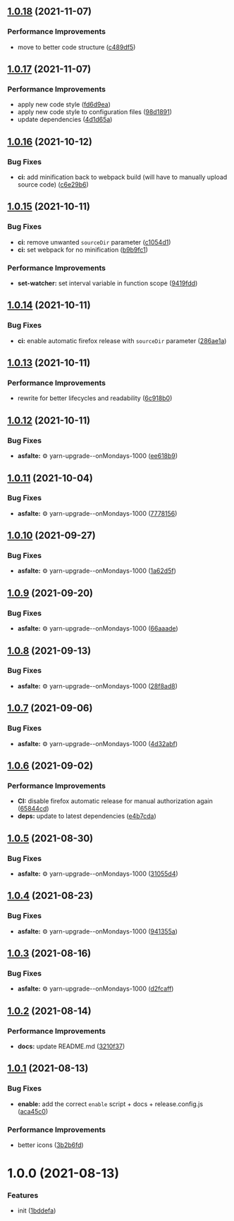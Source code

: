 ## [1.0.18](https://github.com/bamdadsabbagh/twitch-reverse-channels--extension/compare/v1.0.17...v1.0.18) (2021-11-07)


### Performance Improvements

* move to better code structure ([c489df5](https://github.com/bamdadsabbagh/twitch-reverse-channels--extension/commit/c489df53d1337533943fa3c597b553615a164525))

## [1.0.17](https://github.com/bamdadsabbagh/twitch-reverse-channels--extension/compare/v1.0.16...v1.0.17) (2021-11-07)


### Performance Improvements

* apply new code style ([fd6d9ea](https://github.com/bamdadsabbagh/twitch-reverse-channels--extension/commit/fd6d9ea483f7a4c88a15e9ccb8560093d742539d))
* apply new code style to configuration files ([98d1891](https://github.com/bamdadsabbagh/twitch-reverse-channels--extension/commit/98d1891e8228d0a10461ab6c6248982277dbf197))
* update dependencies ([4d1d65a](https://github.com/bamdadsabbagh/twitch-reverse-channels--extension/commit/4d1d65a52d5f6fb59b18f9cc716e3298a234acf4))

## [1.0.16](https://github.com/bamdadsabbagh/twitch-reverse-channels--extension/compare/v1.0.15...v1.0.16) (2021-10-12)


### Bug Fixes

* **ci:** add minification back to webpack build (will have to manually upload source code) ([c6e29b6](https://github.com/bamdadsabbagh/twitch-reverse-channels--extension/commit/c6e29b6854e74c958cfed7da5f116c1d1329e185))

## [1.0.15](https://github.com/bamdadsabbagh/twitch-reverse-channels--extension/compare/v1.0.14...v1.0.15) (2021-10-11)


### Bug Fixes

* **ci:** remove unwanted `sourceDir` parameter ([c1054d1](https://github.com/bamdadsabbagh/twitch-reverse-channels--extension/commit/c1054d15ea09a07bd21bed6c00726673171e81c9))
* **ci:** set webpack for no minification ([b9b9fc1](https://github.com/bamdadsabbagh/twitch-reverse-channels--extension/commit/b9b9fc1f000c203b1d4047751290f91bf7ed0ab6))


### Performance Improvements

* **set-watcher:** set interval variable in function scope ([9419fdd](https://github.com/bamdadsabbagh/twitch-reverse-channels--extension/commit/9419fddf12715cd32e1a00fc9591d395e8e4c609))

## [1.0.14](https://github.com/bamdadsabbagh/twitch-reverse-channels--extension/compare/v1.0.13...v1.0.14) (2021-10-11)


### Bug Fixes

* **ci:** enable automatic firefox release with `sourceDir` parameter ([286ae1a](https://github.com/bamdadsabbagh/twitch-reverse-channels--extension/commit/286ae1ae0e5978f61fc98a625b630cc1cd82c153))

## [1.0.13](https://github.com/bamdadsabbagh/twitch-reverse-channels--extension/compare/v1.0.12...v1.0.13) (2021-10-11)


### Performance Improvements

* rewrite for better lifecycles and readability ([6c918b0](https://github.com/bamdadsabbagh/twitch-reverse-channels--extension/commit/6c918b03c188f24a2ca18cdd226ebb0b445c8d22))

## [1.0.12](https://github.com/bamdadsabbagh/twitch-reverse-channels--extension/compare/v1.0.11...v1.0.12) (2021-10-11)


### Bug Fixes

* **asfalte:** ⚙️ yarn-upgrade--onMondays-1000 ([ee618b9](https://github.com/bamdadsabbagh/twitch-reverse-channels--extension/commit/ee618b959299378367dd4c1f20311656aa219dad))

## [1.0.11](https://github.com/bamdadsabbagh/twitch-reverse-channels--extension/compare/v1.0.10...v1.0.11) (2021-10-04)


### Bug Fixes

* **asfalte:** ⚙️ yarn-upgrade--onMondays-1000 ([7778156](https://github.com/bamdadsabbagh/twitch-reverse-channels--extension/commit/77781560ddee4b40695b53ab6d487ea70955c597))

## [1.0.10](https://github.com/bamdadsabbagh/twitch-reverse-channels--extension/compare/v1.0.9...v1.0.10) (2021-09-27)


### Bug Fixes

* **asfalte:** ⚙️ yarn-upgrade--onMondays-1000 ([1a62d5f](https://github.com/bamdadsabbagh/twitch-reverse-channels--extension/commit/1a62d5fe119af139130daa5f53cf5b6d1d6d32ff))

## [1.0.9](https://github.com/bamdadsabbagh/twitch-reverse-channels--extension/compare/v1.0.8...v1.0.9) (2021-09-20)


### Bug Fixes

* **asfalte:** ⚙️ yarn-upgrade--onMondays-1000 ([66aaade](https://github.com/bamdadsabbagh/twitch-reverse-channels--extension/commit/66aaade87d1f286ec418afcef73cd106e7c11d8f))

## [1.0.8](https://github.com/bamdadsabbagh/twitch-reverse-channels--extension/compare/v1.0.7...v1.0.8) (2021-09-13)


### Bug Fixes

* **asfalte:** ⚙️ yarn-upgrade--onMondays-1000 ([28f8ad8](https://github.com/bamdadsabbagh/twitch-reverse-channels--extension/commit/28f8ad80dfa30c5c3bd38563438a7b09da585543))

## [1.0.7](https://github.com/bamdadsabbagh/twitch-reverse-channels--extension/compare/v1.0.6...v1.0.7) (2021-09-06)


### Bug Fixes

* **asfalte:** ⚙️ yarn-upgrade--onMondays-1000 ([4d32abf](https://github.com/bamdadsabbagh/twitch-reverse-channels--extension/commit/4d32abfea59466ac78d95281743983230ef6fac5))

## [1.0.6](https://github.com/bamdadsabbagh/twitch-reverse-channels--extension/compare/v1.0.5...v1.0.6) (2021-09-02)


### Performance Improvements

* **CI:** disable firefox automatic release for manual authorization again ([65844cd](https://github.com/bamdadsabbagh/twitch-reverse-channels--extension/commit/65844cd793137be2cba4bc45181f3d7a3b98ffbf))
* **deps:** update to latest dependencies ([e4b7cda](https://github.com/bamdadsabbagh/twitch-reverse-channels--extension/commit/e4b7cdad2ca1f965ffb5dff51a8421f29fd7a9d4))

## [1.0.5](https://github.com/bamdadsabbagh/twitch-reverse-channels--extension/compare/v1.0.4...v1.0.5) (2021-08-30)


### Bug Fixes

* **asfalte:** ⚙️ yarn-upgrade--onMondays-1000 ([31055d4](https://github.com/bamdadsabbagh/twitch-reverse-channels--extension/commit/31055d4b5beb88b749e259d6c5e4c0a5baa8d271))

## [1.0.4](https://github.com/bamdadsabbagh/twitch-reverse-channels--extension/compare/v1.0.3...v1.0.4) (2021-08-23)


### Bug Fixes

* **asfalte:** ⚙️ yarn-upgrade--onMondays-1000 ([941355a](https://github.com/bamdadsabbagh/twitch-reverse-channels--extension/commit/941355a7a9c1459281debdd34e9da6bf96152eb6))

## [1.0.3](https://github.com/bamdadsabbagh/twitch-reverse-channels--extension/compare/v1.0.2...v1.0.3) (2021-08-16)


### Bug Fixes

* **asfalte:** ⚙️ yarn-upgrade--onMondays-1000 ([d2fcaff](https://github.com/bamdadsabbagh/twitch-reverse-channels--extension/commit/d2fcafffad9be469104e5dc30a09cfc97882c23c))

## [1.0.2](https://github.com/bamdadsabbagh/twitch-reverse-channels--extension/compare/v1.0.1...v1.0.2) (2021-08-14)


### Performance Improvements

* **docs:** update README.md ([3210f37](https://github.com/bamdadsabbagh/twitch-reverse-channels--extension/commit/3210f373d6482f0a54da730433f6cabba2d1ec8a))

## [1.0.1](https://github.com/bamdadsabbagh/twitch-reverse-channels--extension/compare/v1.0.0...v1.0.1) (2021-08-13)


### Bug Fixes

* **enable:** add the correct `enable` script + docs + release.config.js ([aca45c0](https://github.com/bamdadsabbagh/twitch-reverse-channels--extension/commit/aca45c04edf350c3249236f1dddabd37572e3eb1))


### Performance Improvements

* better icons ([3b2b6fd](https://github.com/bamdadsabbagh/twitch-reverse-channels--extension/commit/3b2b6fd7766a84e56389979f6f56fc2733b2903c))

# 1.0.0 (2021-08-13)


### Features

* init ([1bddefa](https://github.com/bamdadsabbagh/twitch-reverse-channels--extension/commit/1bddefa78dfb131f08f2cfb29aa2ba62a9e3d8a4))
